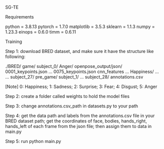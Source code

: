 SG-TE

Requirements

python = 3.8.13
pytorch = 1.7.0
matplotlib = 3.5.3
sklearn = 1.1.3
numpy = 1.23.3
einops = 0.6.0
timm = 0.6.11

Training

Step 1: download BRED dataset, and make sure it have the structure like following:

./BRED/
   game/
      subject_0/
         Anger/
            openpose_output/json/
               0001_keypoints.json
               ...
               0075_keypoints.json
            cnn_features
	 ...
	 Happiness/
            ...
      ...
      subject_27/
   pre_game/
      subject_1/
      ...
      subject_28/
   annotations.csv

[Note] 0: Happiness; 1: Sadness; 2: Surprise; 3: Fear; 4: Disgust; 5: Anger

Step 2: create a folder called weights to hold the model files

Step 3: change annotations.csv_path in datasets.py to your path

Step 4: get the data path and labels from the annotations.csv file in your BRED dataset path; get the coordinates of face, bodies, hands_right, hands_left of each frame from the json file; then assign them to data in main.py

Step 5: run python main.py 

